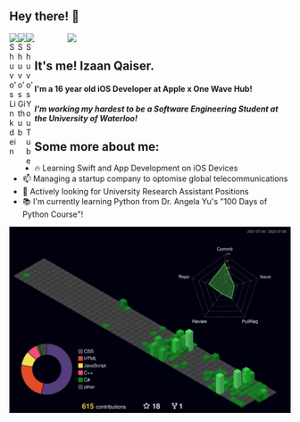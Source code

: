 ## Hey there! 👋

[<img align="right" width="400" src="https://github-readme-stats.vercel.app/api?username=IzaanQ&show_icons=true"/>](https://github.com/IzaanQ/)

<a href="https://www.linkedin.com/in/izaan-qaiser-82b32b204/">
  <img align="left" alt="Shuvo's Linkdein" width="15px" src="https://cdn.jsdelivr.net/npm/simple-icons@v3/icons/linkedin.svg" />
</a>
<a href="https://github.com/AmitHasanShuvo">
  <img align="left" alt="Shuvo's Github" width="15px" src="https://cdn.jsdelivr.net/npm/simple-icons@v3/icons/github.svg" />
</a>
<a href="https://www.youtube.com/channel/UCES_2FWYQbgyikzxCQ_oOVQ?view_as=subscriber">
  <img align="left" alt="Shuvo's YouTube" width="15px" src="https://img.icons8.com/material-outlined/24/000000/gmail-new.png" />
</a>

<br />


## It's me! Izaan Qaiser.
#### I'm a 16 year old iOS Developer at Apple x One Wave Hub!
#### *I'm working my hardest to be a Software Engineering Student at the University of Waterloo!*
## Some more about me:

- 🔥 Learning Swift and App Development on iOS Devices
- 📫 Managing a startup company to optomise global telecommunications
- 🔭 Actively looking for University Research Assistant Positions
- 📚 I'm currently learning Python from Dr. Angela Yu's "100 Days of Python Course"!


![](./profile-3d-contrib/profile-night-green.svg)


